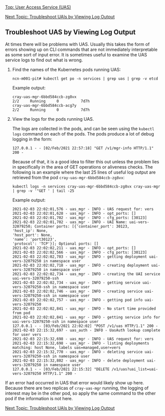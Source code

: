 [Top: User Access Service (UAS)](index.md)

[Next Topic: Troubleshoot UAIs by Viewing Log Output](Troubleshoot_UAIs_by_Viewing_Log_Output.md)

## Troubleshoot UAS by Viewing Log Output

At times there will be problems with UAS. Usually this takes the form of errors showing up on CLI commands that are not immediately interpretable as some sort of input error. It is sometimes useful to examine the UAS service logs to find out what is wrong.

1. Find the names of the Kubernetes pods running UAS:

    ```
    ncn-m001-pit# kubectl get po -n services | grep uas | grep -v etcd
    ```

    Example output:

    ```
    cray-uas-mgr-6bbd584ccb-zg8vx                                    2/2     Running     0          7d7h
    cray-uas-mgr-6bbd584ccb-acg7y                                    2/2     Running     0          7d7h
    ```

1. View the logs for the pods running UAS.

    The logs are collected in the pods, and can be seen using the `kubectl logs` command on each of the pods. The pods produce a lot of debug logging in the form:

    ```
    127.0.0.1 - - [02/Feb/2021 22:57:18] "GET /v1/mgr-info HTTP/1.1" 200 -
    ```

    Because of that, it is a good idea to filter this out unless the problem lies in specifically in the area of GET operations or aliveness checks. The following is an example where the last 25 lines of useful log output are retrieved from the pod `cray-uas-mgr-6bbd584ccb-zg8vx`:

    ```
    kubectl logs -n services cray-uas-mgr-6bbd584ccb-zg8vx cray-uas-mgr | grep -v '"GET ' | tail -25
    ```

    Example output:

    ```
    2021-02-03 22:02:01,576 - uas_mgr - INFO - UAS request for: vers
    2021-02-03 22:02:01,628 - uas_mgr - INFO - opt_ports: []
    2021-02-03 22:02:01,702 - uas_mgr - INFO - cfg_ports: [30123]
    2021-02-03 22:02:01,702 - uas_mgr - INFO - UAI Name: uai-vers-32079250; Container ports: [{'container_port': 30123,
    'host_ip': None,
    'host_port': None,
    'name': 'port30123',
    'protocol': 'TCP'}]; Optional ports: []
    2021-02-03 22:02:02,211 - uas_mgr - INFO - opt_ports: []
    2021-02-03 22:02:02,566 - uas_mgr - INFO - cfg_ports: [30123]
    2021-02-03 22:02:02,703 - uas_mgr - INFO - getting deployment uai-vers-32079250 in namespace user
    2021-02-03 22:02:02,718 - uas_mgr - INFO - creating deployment uai-vers-32079250 in namespace user
    2021-02-03 22:02:02,734 - uas_mgr - INFO - creating the UAI service uai-vers-32079250-ssh
    2021-02-03 22:02:02,734 - uas_mgr - INFO - getting service uai-vers-32079250-ssh in namespace user
    2021-02-03 22:02:02,746 - uas_mgr - INFO - creating service uai-vers-32079250-ssh in namespace user
    2021-02-03 22:02:02,757 - uas_mgr - INFO - getting pod info uai-vers-32079250
    2021-02-03 22:02:02,841 - uas_mgr - INFO - No start time provided from pod
    2021-02-03 22:02:02,841 - uas_mgr - INFO - getting service info for uai-vers-32079250-ssh in namespace user
    127.0.0.1 - - [03/Feb/2021 22:02:02] "POST /v1/uas HTTP/1.1" 200 -
    2021-02-03 22:15:32,697 - uas_auth - INFO - UasAuth lookup complete for user vers
    2021-02-03 22:15:32,698 - uas_mgr - INFO - UAS request for: vers
    2021-02-03 22:15:32,698 - uas_mgr - INFO - listing deployments matching: host None, labels uas=managed,user=vers
    2021-02-03 22:15:32,770 - uas_mgr - INFO - deleting service uai-vers-32079250-ssh in namespace user
    2021-02-03 22:15:32,802 - uas_mgr - INFO - delete deployment uai-vers-32079250 in namespace user
    127.0.0.1 - - [03/Feb/2021 22:15:32] "DELETE /v1/uas?uai_list=uai-vers-32079250 HTTP/1.1" 200 -
    ```

If an error had occurred in UAS that error would likely show up here. Because there are two replicas of `cray-uas-mgr` running, the logging of interest may be in the other pod, so apply the same command to the other pod if the information is not here.

[Next Topic: Troubleshoot UAIs by Viewing Log Output](Troubleshoot_UAIs_by_Viewing_Log_Output.md)
